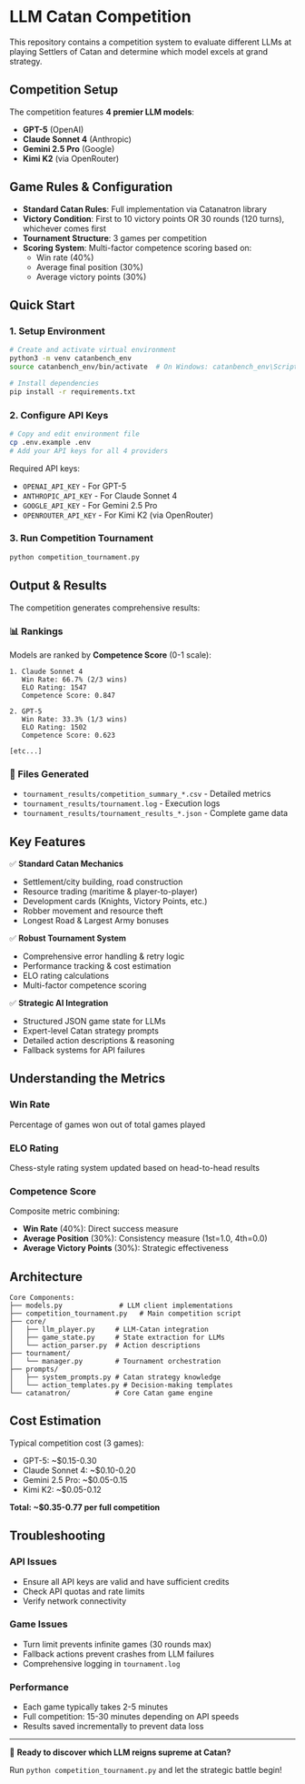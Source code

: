 # LLM Catan Competition

This repository contains a competition system to evaluate different LLMs at playing Settlers of Catan and determine which model excels at grand strategy.

## Competition Setup

The competition features **4 premier LLM models**:
- **GPT-5** (OpenAI)
- **Claude Sonnet 4** (Anthropic)  
- **Gemini 2.5 Pro** (Google)
- **Kimi K2** (via OpenRouter)

## Game Rules & Configuration

- **Standard Catan Rules**: Full implementation via Catanatron library
- **Victory Condition**: First to 10 victory points OR 30 rounds (120 turns), whichever comes first
- **Tournament Structure**: 3 games per competition
- **Scoring System**: Multi-factor competence scoring based on:
  - Win rate (40%)
  - Average final position (30%)
  - Average victory points (30%)

## Quick Start

### 1. Setup Environment
```bash
# Create and activate virtual environment
python3 -m venv catanbench_env
source catanbench_env/bin/activate  # On Windows: catanbench_env\Scripts\activate

# Install dependencies
pip install -r requirements.txt
```

### 2. Configure API Keys
```bash
# Copy and edit environment file
cp .env.example .env
# Add your API keys for all 4 providers
```

Required API keys:
- `OPENAI_API_KEY` - For GPT-5
- `ANTHROPIC_API_KEY` - For Claude Sonnet 4  
- `GOOGLE_API_KEY` - For Gemini 2.5 Pro
- `OPENROUTER_API_KEY` - For Kimi K2 (via OpenRouter)

### 3. Run Competition Tournament
```bash
python competition_tournament.py
```

## Output & Results

The competition generates comprehensive results:

### 📊 Rankings
Models are ranked by **Competence Score** (0-1 scale):
```
1. Claude Sonnet 4
   Win Rate: 66.7% (2/3 wins)  
   ELO Rating: 1547
   Competence Score: 0.847

2. GPT-5
   Win Rate: 33.3% (1/3 wins)
   ELO Rating: 1502
   Competence Score: 0.623
   
[etc...]
```

### 📁 Files Generated
- `tournament_results/competition_summary_*.csv` - Detailed metrics
- `tournament_results/tournament.log` - Execution logs
- `tournament_results/tournament_results_*.json` - Complete game data

## Key Features

✅ **Standard Catan Mechanics**
- Settlement/city building, road construction
- Resource trading (maritime & player-to-player)  
- Development cards (Knights, Victory Points, etc.)
- Robber movement and resource theft
- Longest Road & Largest Army bonuses

✅ **Robust Tournament System** 
- Comprehensive error handling & retry logic
- Performance tracking & cost estimation
- ELO rating calculations
- Multi-factor competence scoring

✅ **Strategic AI Integration**
- Structured JSON game state for LLMs
- Expert-level Catan strategy prompts
- Detailed action descriptions & reasoning
- Fallback systems for API failures

## Understanding the Metrics

### Win Rate
Percentage of games won out of total games played

### ELO Rating  
Chess-style rating system updated based on head-to-head results

### Competence Score
Composite metric combining:
- **Win Rate** (40%): Direct success measure
- **Average Position** (30%): Consistency measure (1st=1.0, 4th=0.0)
- **Average Victory Points** (30%): Strategic effectiveness

## Architecture

```
Core Components:
├── models.py              # LLM client implementations
├── competition_tournament.py   # Main competition script  
├── core/
│   ├── llm_player.py     # LLM-Catan integration
│   ├── game_state.py     # State extraction for LLMs
│   └── action_parser.py  # Action descriptions
├── tournament/
│   └── manager.py        # Tournament orchestration
├── prompts/
│   ├── system_prompts.py # Catan strategy knowledge
│   └── action_templates.py # Decision-making templates
└── catanatron/           # Core Catan game engine
```

## Cost Estimation

Typical competition cost (3 games):
- GPT-5: ~$0.15-0.30
- Claude Sonnet 4: ~$0.10-0.20  
- Gemini 2.5 Pro: ~$0.05-0.15
- Kimi K2: ~$0.05-0.12

**Total: ~$0.35-0.77 per full competition**

## Troubleshooting

### API Issues
- Ensure all API keys are valid and have sufficient credits
- Check API quotas and rate limits
- Verify network connectivity

### Game Issues  
- Turn limit prevents infinite games (30 rounds max)
- Fallback actions prevent crashes from LLM failures
- Comprehensive logging in `tournament.log`

### Performance
- Each game typically takes 2-5 minutes
- Full competition: 15-30 minutes depending on API speeds
- Results saved incrementally to prevent data loss

---

🎯 **Ready to discover which LLM reigns supreme at Catan?**

Run `python competition_tournament.py` and let the strategic battle begin!